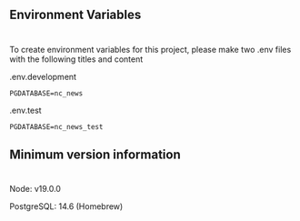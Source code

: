 ## Environment Variables
#

To create environment variables for this project, please make two .env files with the following titles and content

.env.development

```
PGDATABASE=nc_news
```

.env.test

```
PGDATABASE=nc_news_test
```

## Minimum version information
#

Node: v19.0.0

PostgreSQL: 14.6 (Homebrew)